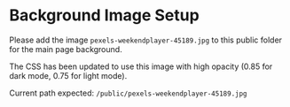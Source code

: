 # Background Image Setup

Please add the image `pexels-weekendplayer-45189.jpg` to this public folder for the main page background.

The CSS has been updated to use this image with high opacity (0.85 for dark mode, 0.75 for light mode).

Current path expected: `/public/pexels-weekendplayer-45189.jpg`
